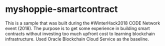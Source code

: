 # myshoppie-smartcontract
This is a sample that was built during the #WinterHack2018 CODE Network event (2018). The purpose is to get some experience in building smart contracts without investing too much upfront cost to learning blockchain infrastructure. Used Oracle Blockchain Cloud Service as the baseline.
